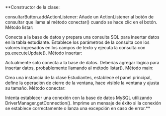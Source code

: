 **Constructor de la clase:

consultarButton.addActionListener: Añade un ActionListener al botón de consultar que llama al método conectar() cuando se hace clic en el botón.
Método listar:

Conecta a la base de datos y prepara una consulta SQL para insertar datos en la tabla estudiante.
Establece los parámetros de la consulta con los valores ingresados en los campos de texto y ejecuta la consulta con ps.executeUpdate().
Método insertar:

Actualmente solo conecta a la base de datos. Deberías agregar lógica para insertar datos, probablemente llamando al método listar().
Método main:

Crea una instancia de la clase Estudiantes, establece el panel principal, define la operación de cierre de la ventana, hace visible la ventana y ajusta su tamaño.
Método conectar:

Intenta establecer una conexión con la base de datos MySQL utilizando DriverManager.getConnection().
Imprime un mensaje de éxito si la conexión se establece correctamente o lanza una excepción en caso de error.**
